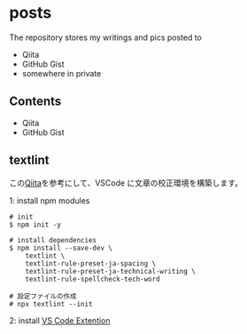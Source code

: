 # posts

The repository stores my writings and pics posted to

* Qiita
* GitHub Gist
* somewhere in private

## Contents

* Qiita
* GitHub Gist

## textlint

この[Qiita](https://qiita.com/takasp/items/22f7f72b691fda30aea2)を参考にして、VSCode に文章の校正環境を構築します。

1: install npm modules

```
# init
$ npm init -y

# install dependencies
$ npm install --save-dev \
    textlint \
    textlint-rule-preset-ja-spacing \
    textlint-rule-preset-ja-technical-writing \
    textlint-rule-spellcheck-tech-word

# 設定ファイルの作成
# npx textlint --init
```

2: install [VS Code Extention](https://marketplace.visualstudio.com/items?itemName=taichi.vscode-textlint)